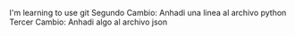 
I'm learning to use git
Segundo Cambio: Anhadi una linea al archivo python
Tercer Cambio: Anhadi algo al archivo json
